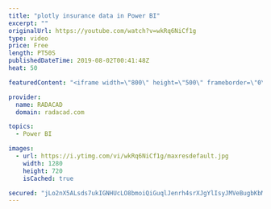 ```yaml
---
title: "plotly insurance data in Power BI"
excerpt: ""
originalUrl: https://youtube.com/watch?v=wkRq6NiCf1g
type: video
price: Free
length: PT50S
publishedDateTime: 2019-08-02T00:41:48Z
heat: 50

featuredContent: "<iframe width=\"800\" height=\"500\" frameborder=\"0\" src=\"https://www.youtube.com/embed/wkRq6NiCf1g\" allow=\"accelerometer; autoplay; encrypted-media; gyroscope; picture-in-picture\" allowfullscreen></iframe>"

provider:
  name: RADACAD
  domain: radacad.com

topics:
  - Power BI

images:
  - url: https://i.ytimg.com/vi/wkRq6NiCf1g/maxresdefault.jpg
    width: 1280
    height: 720
    isCached: true

secured: "jLo2nX5ALsds7ukIGNHUcLO8bmoiQiGuqlJenrh4srXJgYlIsyJMVeBugbKbMretrc2kPO2W9OuF0yPIxUkMKhOi5U4i5JCkkzWn8DsOvAF0rYncHOO8BNEgUHV9Xsu5R+DTtfYtiCFpKCoUAKSS4IlLuejRKKXQS27jViZBtNQ2Xkzf3UbWY5azXdOAPmo606V37E9TZgXKAlYLHd8oAyNhIL8zj9yTRccj5DjDCRJclTxWg6p7RZ9BACl04twwSWszTcikRydqVHHt9Po0bFvrlyQy75R6HS7XSliJPponfkt015VBzekGPynRs/xduJeJsmFnnorUqUiAfgy9XoG2tUphpLx0DGQO+YBNpRIuCOGIM9jx8YbKOyHILOVN9Y4m6iIS7Y07yz6CP8UI2dvT38/8MsqzU+tt3EehVAU=;btXJuSRdkrNzE7iACY/CPg=="
---
```


